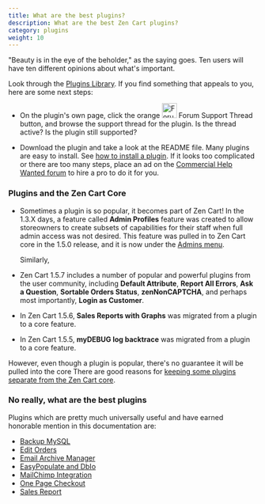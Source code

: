 ```yaml
---
title: What are the best plugins? 
description: What are the best Zen Cart plugins? 
category: plugins 
weight: 10
---
```


"Beauty is in the eye of the beholder," as the saying goes.  Ten users will
have ten different opinions about what's important.  

Look through the [Plugins Library](https://www.zen-cart.com/downloads.php). If you find something that appeals to you, here are some next steps:

- On the plugin's own page, click the orange 
<img src="/images/support_thread.png" alt="Forum Support Thread" style="height: 30px !important; border-style: none !important;" /> Forum Support Thread button, and browse the support thread for the plugin.  Is the thread active?  Is the plugin still supported? 

- Download the plugin and take a look at the README file.  Many plugins are easy to install.  See [how to install a plugin](/user/plugins/how_to_install_a_plugin/).  If it looks too complicated or there are too many steps, place an ad on the [Commercial Help Wanted forum](/user/zen_cart_forum/chw/) to hire a pro to do it for you. 

### Plugins and the Zen Cart Core

- Sometimes a plugin is so popular, it becomes part of Zen Cart!  In the 1.3.X days, a feature called **Admin Profiles** feature was created 
to allow storeowners to create subsets of capabilities for their staff 
when full admin access was not desired.  This feature was pulled in to 
Zen Cart core in the 1.5.0 release, and it is now under the [Admins menu](/user/admin_pages/admins/). 

    Similarly, 

- Zen Cart 1.5.7 includes a number of popular and powerful plugins from the user community, including **Default Attribute**, **Report All Errors**, **Ask a Question**, **Sortable Orders Status**, **zenNonCAPTCHA**, and perhaps most importantly, **Login as Customer**. 
- In Zen Cart 1.5.6, **Sales Reports with Graphs** was migrated from a plugin to a core feature. 
- In Zen Cart 1.5.5, **myDEBUG log backtrace** was migrated from a plugin to a core feature.

However, even though a plugin is popular, there's no guarantee 
it will be pulled into the core  There are good reasons for [keeping some plugins separate from the Zen Cart core](/user/plugins/why_plugins/).

### No really, what are the best plugins 

Plugins which are pretty much universally useful and have earned honorable mention in this documentation are: 

- [Backup MySQL](https://www.zen-cart.com/downloads.php?do=file&id=7)
- [Edit Orders](/user/orders/edit_orders/)
- [Email Archive Manager](/user/email/email_archive_manager)
- [EasyPopulate and DbIo](/user/products/easypopulate)
- [MailChimp Integration](https://www.zen-cart.com/downloads.php?do=file&id=425)
- [One Page Checkout](/user/running/checkout/#one-page-checkout) 
- [Sales Report](https://www.zen-cart.com/downloads.php?do=file&id=9)

